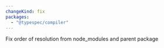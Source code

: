 ```yaml
---
changeKind: fix
packages:
  - "@typespec/compiler"
---
```


Fix order of resolution from node_modules and parent package